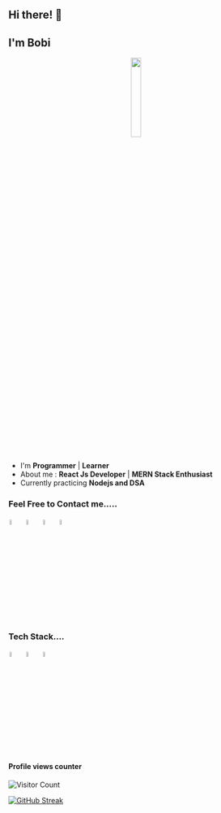 ## Hi there! 👋
## I'm Bobi 

<p align="center">
<img width="20%" src="https://img.icons8.com/ios-filled/96/000000/programming.png"/>
</p>


- I'm  **Programmer** | **Learner** 
- About me : **React Js Developer** | **MERN Stack Enthusiast**
- Currently practicing **Nodejs and DSA**


### Feel Free to Contact me.....

<p align="start">
	<a href="https://github.com/DevBobi"><img alt="github" width="5%" style="padding:2px" src="https://img.icons8.com/color/480/000000/github--v1.png"/></a>
	<a href="https://www.linkedin.com/in/mdsaifurrahaman/"><img alt="linkedin" width="5%" style="padding:2px" src="https://img.icons8.com/color-glass/240/000000/linkedin.png"/></a>
	<a href="https://www.facebook.com/TashfimPiyalBobi/"><img alt="facebook" width="5%" style="padding:2px" src="https://img.icons8.com/doodle/480/000000/facebook-new.png"/></a>
	<a href="https://www.instagram.com/tashfim_bobi/"><img alt="instagram" width="5%" style="padding:2px" src="https://img.icons8.com/ios/250/000000/instagram-new--v1.png"/></a>
</p>

### Tech Stack....

<p align="start">
	<img width="5%" style="padding:2px" src="https://img.icons8.com/color/480/000000/javascript--v1.png"/>
	<img width="5%" style="padding:2px" src="https://img.icons8.com/color/480/000000/nodejs.png"/>
	<img width="5%" style="padding:2px" src="https://img.icons8.com/external-tal-revivo-filled-tal-revivo/96/000000/external-mongodb-a-cross-platform-document-oriented-database-program-logo-filled-tal-revivo.png"/>
</p>

#### Profile views counter
![Visitor Count](https://profile-counter.glitch.me/{DevBobi}/count.svg)

[![GitHub Streak](http://github-readme-streak-stats.herokuapp.com?user=DevBobi&theme=dracula&date_format=M%20j%5B%2C%20Y%5D)](https://git.io/streak-stats)
